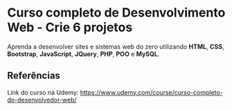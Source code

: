 # Curso completo de Desenvolvimento Web - Crie 6 projetos

Aprenda a desenvolver sites e sistemas web do zero utilizando **HTML**, **CSS**, **Bootstrap**, **JavaScript**, **JQuery**, **PHP**, **POO** e **MySQL**.

## Referências

Link do curso na Udemy: https://www.udemy.com/course/curso-completo-do-desenvolvedor-web/
